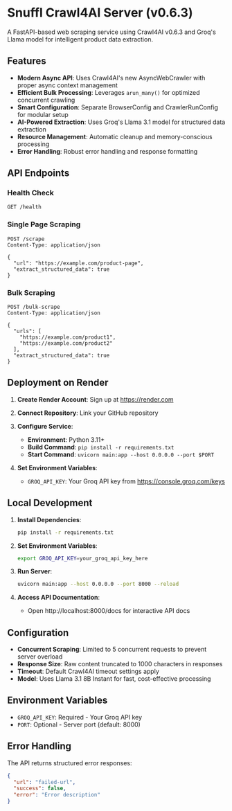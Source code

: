 # Snuffl Crawl4AI Server (v0.6.3)

A FastAPI-based web scraping service using Crawl4AI v0.6.3 and Groq's Llama model for intelligent product data extraction.

## Features

- **Modern Async API**: Uses Crawl4AI's new AsyncWebCrawler with proper async context management
- **Efficient Bulk Processing**: Leverages `arun_many()` for optimized concurrent crawling
- **Smart Configuration**: Separate BrowserConfig and CrawlerRunConfig for modular setup
- **AI-Powered Extraction**: Uses Groq's Llama 3.1 model for structured data extraction
- **Resource Management**: Automatic cleanup and memory-conscious processing
- **Error Handling**: Robust error handling and response formatting

## API Endpoints

### Health Check
```
GET /health
```

### Single Page Scraping
```
POST /scrape
Content-Type: application/json

{
  "url": "https://example.com/product-page",
  "extract_structured_data": true
}
```

### Bulk Scraping
```
POST /bulk-scrape
Content-Type: application/json

{
  "urls": [
    "https://example.com/product1",
    "https://example.com/product2"
  ],
  "extract_structured_data": true
}
```

## Deployment on Render

1. **Create Render Account**: Sign up at https://render.com
2. **Connect Repository**: Link your GitHub repository
3. **Configure Service**:
   - **Environment**: Python 3.11+
   - **Build Command**: `pip install -r requirements.txt`
   - **Start Command**: `uvicorn main:app --host 0.0.0.0 --port $PORT`

4. **Set Environment Variables**:
   - `GROQ_API_KEY`: Your Groq API key from https://console.groq.com/keys

## Local Development

1. **Install Dependencies**:
   ```bash
   pip install -r requirements.txt
   ```

2. **Set Environment Variables**:
   ```bash
   export GROQ_API_KEY=your_groq_api_key_here
   ```

3. **Run Server**:
   ```bash
   uvicorn main:app --host 0.0.0.0 --port 8000 --reload
   ```

4. **Access API Documentation**:
   - Open http://localhost:8000/docs for interactive API docs

## Configuration

- **Concurrent Scraping**: Limited to 5 concurrent requests to prevent server overload
- **Response Size**: Raw content truncated to 1000 characters in responses
- **Timeout**: Default Crawl4AI timeout settings apply
- **Model**: Uses Llama 3.1 8B Instant for fast, cost-effective processing

## Environment Variables

- `GROQ_API_KEY`: Required - Your Groq API key
- `PORT`: Optional - Server port (default: 8000)

## Error Handling

The API returns structured error responses:
```json
{
  "url": "failed-url",
  "success": false,
  "error": "Error description"
}
```
